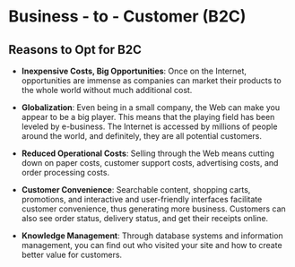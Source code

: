 # Business - to - Customer (B2C)

## Reasons to Opt for B2C

- **Inexpensive Costs, Big Opportunities**: Once on the Internet, opportunities are immense as companies can market their products to the whole world without much additional cost.

- **Globalization**: Even being in a small company, the Web can make you appear to be a big player. This means that the playing field has been leveled by e-business. The Internet is accessed by millions of people around the world, and definitely, they are all potential customers.

- **Reduced Operational Costs**: Selling through the Web means cutting down on paper costs, customer support costs, advertising costs, and order processing costs.

- **Customer Convenience**: Searchable content, shopping carts, promotions, and interactive and user-friendly interfaces facilitate customer convenience, thus generating more business. Customers can also see order status, delivery status, and get their receipts online.

- **Knowledge Management**: Through database systems and information management, you can find out who visited your site and how to create better value for customers.